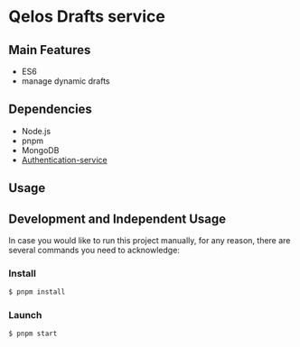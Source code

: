 # Qelos Drafts service

## Main Features
- ES6
- manage dynamic drafts

## Dependencies
- Node.js
- pnpm
- MongoDB
- [Authentication-service](https://github.com/qelos-io/qelos)

## Usage

## Development and Independent Usage
In case you would like to run this project manually, for any reason, there are several commands you need to acknowledge:

### Install
```sh
$ pnpm install
```

### Launch
```sh
$ pnpm start
```

